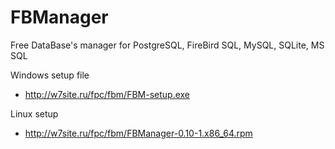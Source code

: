 # FBManager
Free DataBase's manager for PostgreSQL, FireBird SQL, MySQL, SQLite, MS SQL

Windows setup file 
* http://w7site.ru/fpc/fbm/FBM-setup.exe

Linux setup
* http://w7site.ru/fpc/fbm/FBManager-0.10-1.x86_64.rpm
